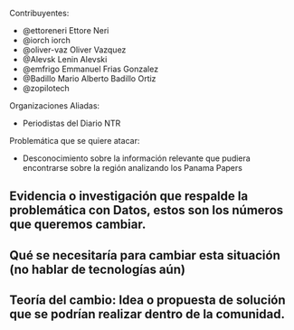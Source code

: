 Contribuyentes:
 - @ettoreneri	Ettore Neri
 - @iorch		iorch
 - @oliver-vaz	Oliver Vazquez
 - @Alevsk		Lenin Alevski
 - @emfrigo	Emmanuel Frias Gonzalez
 - @Badillo	Mario Alberto Badillo Ortiz
 - @zopilotech 

Organizaciones Aliadas:
 - Periodistas del Diario NTR

Problemática que se quiere atacar:
 - Desconocimiento sobre la información relevante que pudiera encontrarse sobre la región analizando los Panama Papers

Evidencia o investigación que respalde la problemática con Datos, estos son los números que queremos cambiar.
 - 

Qué se necesitaría para cambiar esta situación (no hablar de tecnologías aún)
- 

Teoría del cambio: Idea o propuesta de solución que se podrían realizar dentro de la comunidad.
 - 
